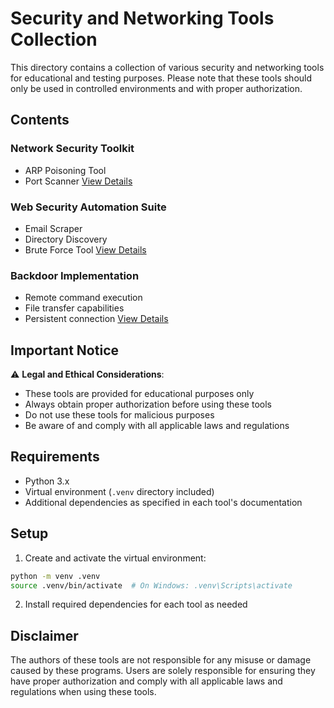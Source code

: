 # Security and Networking Tools Collection

This directory contains a collection of various security and networking tools for educational and testing purposes. Please note that these tools should only be used in controlled environments and with proper authorization.

## Contents

### Network Security Toolkit
- ARP Poisoning Tool
- Port Scanner
[View Details](Network%20Security%20Toolkit/README.md)

### Web Security Automation Suite
- Email Scraper
- Directory Discovery
- Brute Force Tool
[View Details](Web%20Security%20Automation%20Suite/README.md)

### Backdoor Implementation
- Remote command execution
- File transfer capabilities
- Persistent connection
[View Details](Backdoor%20Implementation/README.md)

## Important Notice

⚠️ **Legal and Ethical Considerations**:
- These tools are provided for educational purposes only
- Always obtain proper authorization before using these tools
- Do not use these tools for malicious purposes
- Be aware of and comply with all applicable laws and regulations

## Requirements

- Python 3.x
- Virtual environment (`.venv` directory included)
- Additional dependencies as specified in each tool's documentation

## Setup

1. Create and activate the virtual environment:
```bash
python -m venv .venv
source .venv/bin/activate  # On Windows: .venv\Scripts\activate
```

2. Install required dependencies for each tool as needed

## Disclaimer

The authors of these tools are not responsible for any misuse or damage caused by these programs. Users are solely responsible for ensuring they have proper authorization and comply with all applicable laws and regulations when using these tools. 